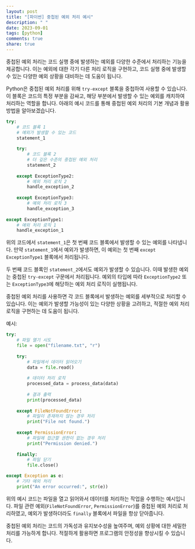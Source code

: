 ```yaml
---
layout: post
title: "[파이썬] 중첩된 예외 처리 예시"
description: " "
date: 2023-09-01
tags: [python]
comments: true
share: true
---
```


중첩된 예외 처리는 코드 실행 중에 발생하는 예외를 다양한 수준에서 처리하는 기능을 제공합니다. 이는 예외에 대한 각기 다른 처리 로직을 구현하고, 코드 실행 중에 발생할 수 있는 다양한 예외 상황을 대비하는 데 도움이 됩니다.

Python은 중첩된 예외 처리를 위해 `try-except` 블록을 중첩하여 사용할 수 있습니다. 이 블록은 코드의 특정 부분을 감싸고, 해당 부분에서 발생할 수 있는 예외를 캐치하여 처리하는 역할을 합니다. 아래의 예시 코드를 통해 중첩된 예외 처리의 기본 개념과 활용 방법을 알아보겠습니다.

```python
try:
    # 코드 블록 1
    # 예외가 발생할 수 있는 코드
    statement_1
    
    try:
        # 코드 블록 2
        # 더 깊은 수준의 중첩된 예외 처리
        statement_2
        
    except ExceptionType2:
        # 예외 처리 로직 2
        handle_exception_2
        
    except ExceptionType3:
        # 예외 처리 로직 3
        handle_exception_3
        
except ExceptionType1:
    # 예외 처리 로직 1
    handle_exception_1
```

위의 코드에서 `statement_1`은 첫 번째 코드 블록에서 발생할 수 있는 예외를 나타냅니다. 만약 `statement_1`에서 예외가 발생하면, 이 예외는 첫 번째 `except ExceptionType1` 블록에서 처리됩니다.

두 번째 코드 블록인 `statement_2`에서도 예외가 발생할 수 있습니다. 이때 발생한 예외는 중첩된 `try-except` 구문에서 처리됩니다. 예외의 타입에 따라 `ExceptionType2` 또는 `ExceptionType3`에 해당하는 예외 처리 로직이 실행됩니다.

중첩된 예외 처리를 사용하면 각 코드 블록에서 발생하는 예외를 세부적으로 처리할 수 있습니다. 이는 예외가 발생할 가능성이 있는 다양한 상황을 고려하고, 적절한 예외 처리 로직을 구현하는 데 도움이 됩니다.

예시:
```python
try:
    # 파일 열기 시도
    file = open("filename.txt", "r")
    
    try:
        # 파일에서 데이터 읽어오기
        data = file.read()
        
        # 데이터 처리 로직
        processed_data = process_data(data)
        
        # 결과 출력
        print(processed_data)
    
    except FileNotFoundError:
        # 파일이 존재하지 않는 경우 처리
        print("File not found.")
    
    except PermissionError:
        # 파일에 접근할 권한이 없는 경우 처리
        print("Permission denied.")
    
    finally:
        # 파일 닫기
        file.close()

except Exception as e:
    # 기타 예외 처리
    print("An error occurred:", str(e))
```

위의 예시 코드는 파일을 열고 읽어와서 데이터를 처리하는 작업을 수행하는 예시입니다. 파일 관련 예외(`FileNotFoundError`, `PermissionError`)를 중첩된 예외 처리로 처리하였고, 예외가 발생하더라도 `finally` 블록에서 파일을 항상 닫아줍니다.

중첩된 예외 처리는 코드의 가독성과 유지보수성을 높여주며, 예외 상황에 대한 세밀한 처리를 가능하게 합니다. 적절하게 활용하면 프로그램의 안정성을 향상시킬 수 있습니다.
```